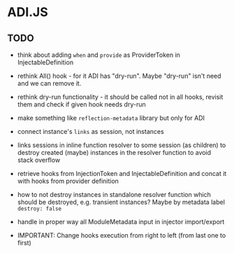 # ADI.JS

## TODO

- think about adding `when` and `provide` as ProviderToken in InjectableDefinition
- rethink All() hook - for it ADI has "dry-run". Maybe "dry-run" isn't need and we can remove it.
- rethink dry-run functionality - it should be called not in all hooks, revisit them and check if given hook needs dry-run
- make something like `reflection-metadata` library but only for ADI
- connect instance's `links` as session, not instances
- links sessions in inline function resolver to some session (as children) to destroy created (maybe) instances in the resolver function to avoid stack overflow 
- retrieve hooks from InjectionToken and InjectableDefinition and concat it with hooks from provider definition

- how to not destroy instances in standalone resolver function which should be destroyed, e.g. transient instances? Maybe by metadata label `destroy: false`
- handle in proper way all ModuleMetadata input in injector import/export

- IMPORTANT: Change hooks execution from right to left (from last one to first)